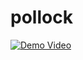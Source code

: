 # pollock

[![Demo Video](https://img.youtube.com/vi/9eAPbNUQD1Y/0.jpg)](https://www.youtube.com/watch?v=9eAPbNUQD1Y)
